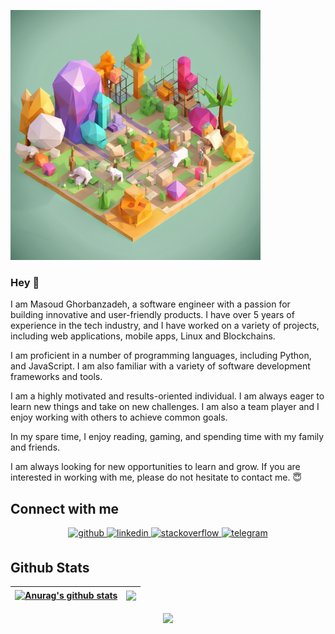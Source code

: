 ![good_things](good_things.png)

### Hey 👋

I am Masoud Ghorbanzadeh, a software engineer with a passion for building innovative and user-friendly products. I have over 5 years of experience in the tech industry, and I have worked on a variety of projects, including web applications, mobile apps, Linux and Blockchains.

I am proficient in a number of programming languages, including Python, and JavaScript. I am also familiar with a variety of software development frameworks and tools.

I am a highly motivated and results-oriented individual. I am always eager to learn new things and take on new challenges. I am also a team player and I enjoy working with others to achieve common goals.

In my spare time, I enjoy reading, gaming, and spending time with my family and friends.

I am always looking for new opportunities to learn and grow. If you are interested in working with me, please do not hesitate to contact me. 😇  
  
## Connect with me  

<div align="center">
<a href="https://github.com/mlibre" target="_blank">
<img src=https://img.shields.io/badge/github-%2324292e.svg?&style=for-the-badge&logo=github&logoColor=white alt=github style="margin-bottom: 5px;" />
</a>
<a href="https://linkedin.com/in/mlibre" target="_blank">
<img src=https://img.shields.io/badge/linkedin-%231E77B5.svg?&style=for-the-badge&logo=linkedin&logoColor=white alt=linkedin style="margin-bottom: 5px;" />
</a>
<a href="https://stackoverflow.com/users/3928320/mlibre" target="_blank">
<img src=https://img.shields.io/badge/stackoverflow-%23F28032.svg?&style=for-the-badge&logo=stackoverflow&logoColor=white alt=stackoverflow style="margin-bottom: 5px;" />
</a>
<a href="https://t.me/mlibre" target="_blank">
<img src=https://img.shields.io/badge/telegram-%233abcfb.svg?&style=for-the-badge&logo=telegram&logoColor=white alt=telegram style="margin-bottom: 5px;" />
</a>  
</div>  

## Github Stats  

| <a href="https://github.com/mlibre/github-readme-stats"><img align="center" src="https://github-readme-stats.vercel.app/api?username=mlibre&show_icons=true&include_all_commits=true&theme=buefy&hide_border=true" alt="Anurag's github stats" /></a> | <a href="https://github.com/mlibre/github-readme-stats"><img align="center" src="https://github-readme-stats.vercel.app/api/top-langs/?username=mlibre&layout=compact&theme=buefy&hide_border=true" /></a> |
| ----------------------------------------------------------------------------------------------------------------------------------------------------------------------------------------------------------------------------------------------------- | ---------------------------------------------------------------------------------------------------------------------------------------------------------------------------------------------------------- |

<div align="center"><img src="https://github-readme-stats.vercel.app/api?username=mlibre&show_icons=true&count_private=true&hide_border=true" align="center" /></div>  